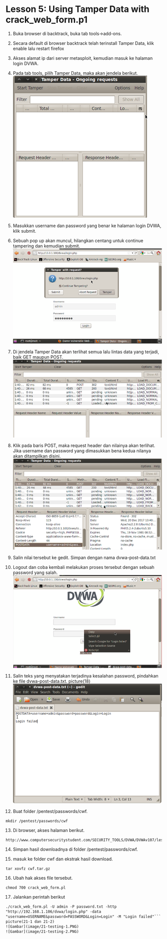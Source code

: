 # Lesson 5: Using Tamper Data with crack_web_form.p1

1. Buka browser di backtrack, buka tab tools->add-ons.

2. Secara default di browser backtrack telah terinstall Tamper Data, klik enable lalu restart firefox

3. Akses alamat ip dari server metasploit, kemudian masuk ke halaman login DVWA.

4. Pada tab tools, pilih Tamper Data, maka akan jendela berikut.
![Gambar](image/13-jendelatamperdata.PNG)

5. Masukkan username dan password yang benar ke halaman login DVWA, klik submit.

6. Sebuah pop up akan muncul, hilangkan centang untuk continue tampering dan kemudian submit.
![Gambar](image/14-kliksubmituncheckcontinue.PNG)

7. Di jendela Tamper Data akan terlihat semua lalu lintas data yang terjadi, baik GET maupun POST.
![Gambar](image/15-hasiltemper.PNG)

8. Klik pada baris POST, maka request header dan nilainya akan terlihat. Jika username dan password yang dimasukkan bena kedua nilanya akan ditampilkan disini.
![Gambar](image/16-datayangdipostakanterlihat.PNG)

9. Salin nilai tersebut ke gedit. Simpan dengan nama dvwa-post-data.txt

10. Logout dan coba kembali melakukan proses tersebut dengan sebuah password  yang salah.
![Gambar](image/17salahpassword.PNG)

11. Salin teks yang menyatakan terjadinya kesalahan  password, pindahkan ke file dvwa-post-data.txt.
picture(18)
![Gambar](image/18-salin-ke-file.PNG)

12. Buat folder /pentest/passwords/cwf.
```
mkdir /pentest/passwords/cwf
```

13. Di browser, akses halaman berikut.
```
http://www.computersecuritystudent.com/SECURITY_TOOLS/DVWA/DVWAv107/lesson5/cwf.tar.gz
```

14. Simpan hasil downloadnya di folder /pentest/passwords/cwf.

15. masuk ke folder cwf dan ekstrak hasil download.
```
tar xovfz cwf.tar.gz
```

16. Ubah hak akses file tersebut.
```
chmod 700 crack_web_form.pl
```

17. Jalankan perintah berikut 
```
./crack_web_form.pl -U admin -P password.txt -http "http://192.168.1.106/dvwa/login.php" -data "username=USERNAME&password=PASSWORD&Login=Login" -M "Login failed"```
picture(21-1 dan 21-2)
![Gambar](image/21-testing-1.PNG)
![Gambar](image/21-testing-2.PNG)

